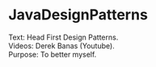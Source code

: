 # JavaDesignPatterns
Text: Head First Design Patterns.  
Videos: Derek Banas (Youtube).  
Purpose: To better myself.  
